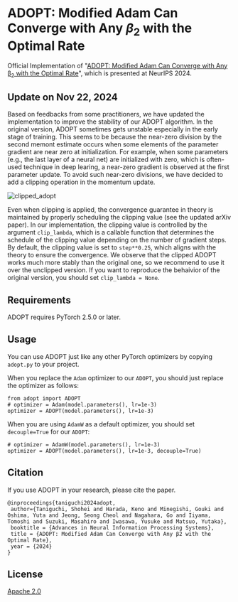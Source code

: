 # ADOPT: Modified Adam Can Converge with Any $β_2$ with the Optimal Rate
Official Implementation of "[ADOPT: Modified Adam Can Converge with Any β<sub>2</sub> with the Optimal Rate](https://arxiv.org/abs/2411.02853)", which is presented at NeurIPS 2024.

## Update on Nov 22, 2024

Based on feedbacks from some practitioners, we have updated the implementation to improve the stability of our ADOPT algorithm.
In the original version, ADOPT sometimes gets unstable especially in the early stage of training.
This seems to be because the near-zero division by the second memont estimate occurs when some elements of the parameter gradient are near zero at initialization.
For example, when some parameters (e.g., the last layer of a neural net) are initialized with zero, which is often-used technique in deep learing, a near-zero gradient is observed at the first parameter update.
To avoid such near-zero divisions, we have decided to add a clipping operation in the momentum update.

![clipped_adopt](https://github.com/user-attachments/assets/244cb934-8c73-4f89-b9c4-7b94f292af5f)

Even when clipping is applied, the convergence guarantee in theory is maintained by properly scheduling the clipping value (see the updated arXiv paper).
In our implementation, the clipping value is controlled by the argument `clip_lambda`, which is a callable function that determines the schedule of the clipping value depending on the number of gradient steps.
By default, the clipping value is set to `step**0.25`, which aligns with the theory to ensure the convergence.
We observe that the clipped ADOPT works much more stably than the original one, so we recommend to use it over the unclipped version.
If you want to reproduce the behaivior of the original version, you should set `clip_lambda = None`.

## Requirements

ADOPT requires PyTorch 2.5.0 or later.

## Usage

You can use ADOPT just like any other PyTorch optimizers by copying `adopt.py` to your project.

When you replace the `Adam` optimizer to our `ADOPT`, you should just replace the optimizer as follows:

```python3
from adopt import ADOPT
# optimizer = Adam(model.parameters(), lr=1e-3)
optimizer = ADOPT(model.parameters(), lr=1e-3)
```

When you are using `AdamW` as a default optimizer, you should set `decouple=True` for our `ADOPT`:

```python3
# optimizer = AdamW(model.parameters(), lr=1e-3)
optimizer = ADOPT(model.parameters(), lr=1e-3, decouple=True)
```

## Citation
If you use ADOPT in your research, please cite the paper.
```text
@inproceedings{taniguchi2024adopt,
 author={Taniguchi, Shohei and Harada, Keno and Minegishi, Gouki and Oshima, Yuta and Jeong, Seong Cheol and Nagahara, Go and Iiyama, Tomoshi and Suzuki, Masahiro and Iwasawa, Yusuke and Matsuo, Yutaka},
 booktitle = {Advances in Neural Information Processing Systems},
 title = {ADOPT: Modified Adam Can Converge with Any β2 with the Optimal Rate},
 year = {2024}
}
```

## License
[Apache 2.0](./LICENSE)
